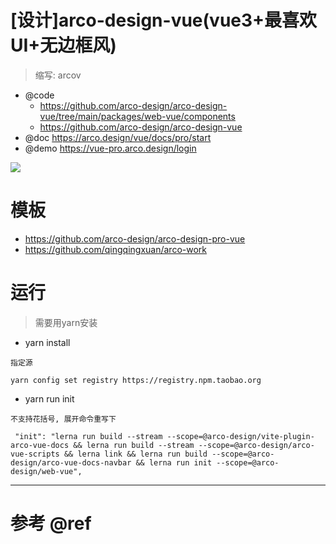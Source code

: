 # [设计]arco-design-vue(vue3+最喜欢UI+无边框风)

> 缩写: arcov

- @code
    - https://github.com/arco-design/arco-design-vue/tree/main/packages/web-vue/components
    - https://github.com/arco-design/arco-design-vue
- @doc https://arco.design/vue/docs/pro/start
- @demo https://vue-pro.arco.design/login

![](https://luo0412.oss-cn-hangzhou.aliyuncs.com/1647264911514.png)

# 模板

- https://github.com/arco-design/arco-design-pro-vue
- https://github.com/qingqingxuan/arco-work

# 运行

> 需要用yarn安装

- yarn install

```
指定源

yarn config set registry https://registry.npm.taobao.org
```

- yarn run init 

```
不支持花括号, 展开命令重写下

 "init": "lerna run build --stream --scope=@arco-design/vite-plugin-arco-vue-docs && lerna run build --stream --scope=@arco-design/arco-vue-scripts && lerna link && lerna run build --scope=@arco-design/arco-vue-docs-navbar && lerna run init --scope=@arco-design/web-vue",
```

---

# 参考 @ref